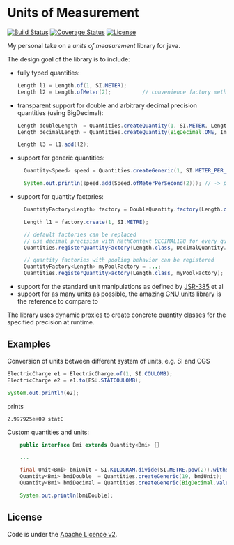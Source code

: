 # Units of Measurement

[![Build Status](https://api.travis-ci.org/netomi/uom.svg?branch=master)](https://travis-ci.org/netomi/uom)
[![Coverage Status](https://coveralls.io/repos/github/netomi/uom/badge.svg?branch=master&service=github)](https://coveralls.io/github/netomi/uom?branch=master)
[![License](http://img.shields.io/:license-apache-blue.svg)](http://www.apache.org/licenses/LICENSE-2.0.html)

My personal take on a _units of measurement_ library for java.

The design goal of the library is to include:

* fully typed quantities:
  ```java
  Length l1 = Length.of(1, SI.METER);
  Length l2 = Length.ofMeter(2);          // convenience factory method for SI unit 
  ```
* transparent support for double and arbitrary decimal precision quantities (using BigDecimal):
  ```java
  Length doubleLength  = Quantities.createQuantity(1, SI.METER, Length.class);
  Length decimalLength = Quantities.createQuantity(BigDecimal.ONE, Imperial.YARD, Length.class);
  
  Length l3 = l1.add(l2);
  ```
* support for generic quantities:
  ```java
    Quantity<Speed> speed = Quantities.createGeneric(1, SI.METER_PER_SECOND);
  
    System.out.println(speed.add(Speed.ofMeterPerSecond(2))); // -> prints 3 m/s
  ```
* support for quantity factories:
  ```java
    QuantityFactory<Length> factory = DoubleQuantity.factory(Length.class);
  
    Length l1 = factory.create(1, SI.METRE);
  
    // default factories can be replaced
    // use decimal precision with MathContext DECIMAL128 for every quantity of type Length:
    Quantities.registerQuantityFactory(Length.class, DecimalQuantity.factory(MathContext.DECIMAL128, Length.class));
  
    // quantity factories with pooling behavior can be registered
    QuantityFactory<Length> myPoolFactory = ...;
    Quantities.registerQuantityFactory(Length.class, myPoolFactory);
  ```  
* support for the standard unit manipulations as defined by [JSR-385](https://www.jcp.org/en/jsr/detail?id=385) et al
* support for as many units as possible, the amazing [GNU units](https://www.gnu.org/software/units/) library is the reference to compare to

The library uses dynamic proxies to create concrete quantity classes for the specified
precision at runtime.

## Examples

Conversion of units between different system of units, e.g. SI and CGS

```java
ElectricCharge e1 = ElectricCharge.of(1, SI.COULOMB);
ElectricCharge e2 = e1.to(ESU.STATCOULOMB);

System.out.println(e2);
```

prints 

```2.997925e+09 statC```


Custom quantities and units:

```java
    public interface Bmi extends Quantity<Bmi> {}

    ...

    final Unit<Bmi> bmiUnit = SI.KILOGRAM.divide(SI.METRE.pow(2)).withSymbol("B").forQuantity(Bmi.class);
    Quantity<Bmi> bmiDouble  = Quantities.createGeneric(19, bmiUnit);
    Quantity<Bmi> bmiDecimal = Quantities.createGeneric(BigDecimal.valueOf(21), bmiUnit);

    System.out.println(bmiDouble);
```

License
-------
Code is under the [Apache Licence v2](https://www.apache.org/licenses/LICENSE-2.0.txt).
